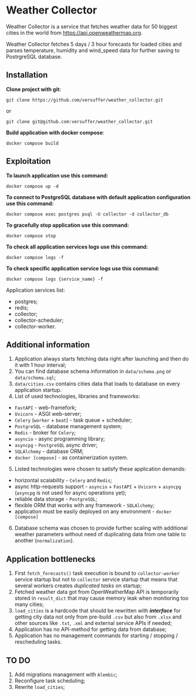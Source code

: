 Weather Collector
================================
Weather Collector is a service that fetches weather data for 50 biggest cities in the world from https://api.openweathermap.org.

Weather Collector fetches 5 days / 3 hour forecasts for loaded cities and parses temperature, humidity and wind_speed data for further saving to PostrgreSQL database.

Installation
------------
**Clone project with git:**

    git clone https://github.com/versuffer/weather_collector.git

or

    git clone git@github.com:versuffer/weather_collector.git

**Build application with docker compose**:

    docker compose build

Exploitation
------------
**To launch application use this command:**

    docker compose up -d

**To connect to PostgreSQL database with default application configuration use this command:**

    docker compose exec postgres psql -U collector -d collector_db

**To gracefully stop application use this command:**

    docker compose stop

**To check all application services logs use this command:**

    docker compose logs -f

**To check specific application service logs use this command:**

    docker compose logs {service_name} -f

Application services list:

- postgres;
- redis;
- collector;
- collector-scheduler;
- collector-worker.

Additional information
----------------------
1. Application always starts fetching data right after launching and then do it with 1 hour interval;
2. You can find database schema information in `data/schema.png` or `data/schema.sql`;
3. `data/cities.csv` contains cities data that loads to database on every application startup.
4. List of used technologies, libraries and frameworks:
- `FastAPI` - web-framefork;
- `Uvicorn` - ASGI web-server;
- `Celery` (`worker` + `beat`) - task queue + scheduler;
- `PostgreSQL` - database management system;
- `Redis` - broker for `Celery`;
- `asyncio` - async programming library;
- `asyncpg` - `PostgreSQL` async driver;
- `SQLAlchemy` - database ORM;
- `docker [compose]` - as containerization system.
5. Listed technologies were chosen to satisfy these application demands:
- horizontal scalability - `Celery` and `Redis`;
- async http-requests support - `asyncio` + `FastAPI` + `Uvicorn` + `asyncpg` (`asyncpg` is not used for async operations yet);
- reliable data storage - `PostgreSQL`;
- flexible ORM that works with any framework - `SQLAlchemy`;
- application must be easily deployed on any environment - `docker [compose]`  

6. Database schema was chosen to provide further scaling with additional weather parameters without need of duplicating data from one table to another (`normalization`).

Application bottlenecks
----------------------
1. First `fetch_forecasts()` task execution is bound to `collector-worker` service startup but not to `collector` service startup that means that several workers creates *duplicated tasks* on startup;
2. Fetched weather data got from OpenWeatherMap API is temporarily stored in `result_dict` that may cause memory leak when monitoring too many cities;
3. `load_cities` is a hardcode that should be rewritten with ***interface*** for getting city data not only from pre-build `.csv` but also from `.xlsx` and other sources like `.txt`, `.xml` and external service APIs if needed;
4. Application has no API-method for getting data from database;
5. Application has no management commands for starting / stopping / rescheduling tasks.

TO DO
----------------------
1. Add migrations management with `Alembic`;
2. Reconfigure task scheduling;
3. Rewrite `load_cities`;